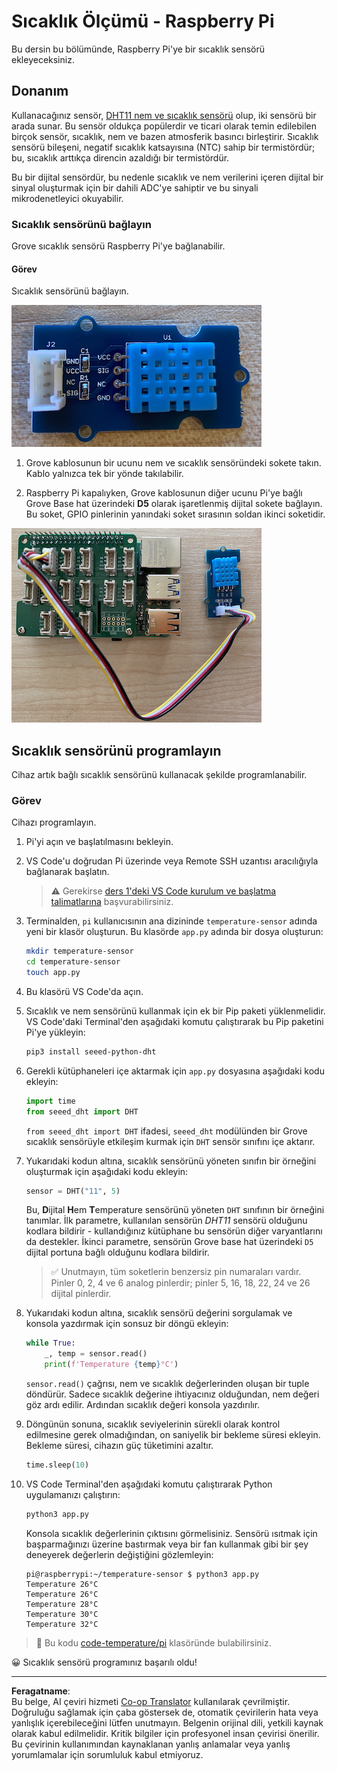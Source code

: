 <!--
CO_OP_TRANSLATOR_METADATA:
{
  "original_hash": "7678f7c67b97ee52d5727496dcd7d346",
  "translation_date": "2025-08-28T04:09:41+00:00",
  "source_file": "2-farm/lessons/1-predict-plant-growth/pi-temp.md",
  "language_code": "tr"
}
-->
# Sıcaklık Ölçümü - Raspberry Pi

Bu dersin bu bölümünde, Raspberry Pi'ye bir sıcaklık sensörü ekleyeceksiniz.

## Donanım

Kullanacağınız sensör, [DHT11 nem ve sıcaklık sensörü](https://www.seeedstudio.com/Grove-Temperature-Humidity-Sensor-DHT11.html) olup, iki sensörü bir arada sunar. Bu sensör oldukça popülerdir ve ticari olarak temin edilebilen birçok sensör, sıcaklık, nem ve bazen atmosferik basıncı birleştirir. Sıcaklık sensörü bileşeni, negatif sıcaklık katsayısına (NTC) sahip bir termistördür; bu, sıcaklık arttıkça direncin azaldığı bir termistördür.

Bu bir dijital sensördür, bu nedenle sıcaklık ve nem verilerini içeren dijital bir sinyal oluşturmak için bir dahili ADC'ye sahiptir ve bu sinyali mikrodenetleyici okuyabilir.

### Sıcaklık sensörünü bağlayın

Grove sıcaklık sensörü Raspberry Pi'ye bağlanabilir.

#### Görev

Sıcaklık sensörünü bağlayın.

![Bir Grove sıcaklık sensörü](../../../../../translated_images/grove-dht11.07f8eafceee170043efbb53e1d15722bd4e00fbaa9ff74290b57e9f66eb82c17.tr.png)

1. Grove kablosunun bir ucunu nem ve sıcaklık sensöründeki sokete takın. Kablo yalnızca tek bir yönde takılabilir.

1. Raspberry Pi kapalıyken, Grove kablosunun diğer ucunu Pi'ye bağlı Grove Base hat üzerindeki **D5** olarak işaretlenmiş dijital sokete bağlayın. Bu soket, GPIO pinlerinin yanındaki soket sırasının soldan ikinci soketidir.

![Grove sıcaklık sensörü A0 soketine bağlı](../../../../../translated_images/pi-temperature-sensor.3ff82fff672c8e565ef25a39d26d111de006b825a7e0867227ef4e7fbff8553c.tr.png)

## Sıcaklık sensörünü programlayın

Cihaz artık bağlı sıcaklık sensörünü kullanacak şekilde programlanabilir.

### Görev

Cihazı programlayın.

1. Pi'yi açın ve başlatılmasını bekleyin.

1. VS Code'u doğrudan Pi üzerinde veya Remote SSH uzantısı aracılığıyla bağlanarak başlatın.

    > ⚠️ Gerekirse [ders 1'deki VS Code kurulum ve başlatma talimatlarına](../../../1-getting-started/lessons/1-introduction-to-iot/pi.md) başvurabilirsiniz.

1. Terminalden, `pi` kullanıcısının ana dizininde `temperature-sensor` adında yeni bir klasör oluşturun. Bu klasörde `app.py` adında bir dosya oluşturun:

    ```sh
    mkdir temperature-sensor
    cd temperature-sensor
    touch app.py
    ```

1. Bu klasörü VS Code'da açın.

1. Sıcaklık ve nem sensörünü kullanmak için ek bir Pip paketi yüklenmelidir. VS Code'daki Terminal'den aşağıdaki komutu çalıştırarak bu Pip paketini Pi'ye yükleyin:

    ```sh
    pip3 install seeed-python-dht
    ```

1. Gerekli kütüphaneleri içe aktarmak için `app.py` dosyasına aşağıdaki kodu ekleyin:

    ```python
    import time
    from seeed_dht import DHT
    ```

    `from seeed_dht import DHT` ifadesi, `seeed_dht` modülünden bir Grove sıcaklık sensörüyle etkileşim kurmak için `DHT` sensör sınıfını içe aktarır.

1. Yukarıdaki kodun altına, sıcaklık sensörünü yöneten sınıfın bir örneğini oluşturmak için aşağıdaki kodu ekleyin:

    ```python
    sensor = DHT("11", 5)
    ```

    Bu, **D**ijital **H**em **T**emperature sensörünü yöneten `DHT` sınıfının bir örneğini tanımlar. İlk parametre, kullanılan sensörün *DHT11* sensörü olduğunu kodlara bildirir - kullandığınız kütüphane bu sensörün diğer varyantlarını da destekler. İkinci parametre, sensörün Grove base hat üzerindeki `D5` dijital portuna bağlı olduğunu kodlara bildirir.

    > ✅ Unutmayın, tüm soketlerin benzersiz pin numaraları vardır. Pinler 0, 2, 4 ve 6 analog pinlerdir; pinler 5, 16, 18, 22, 24 ve 26 dijital pinlerdir.

1. Yukarıdaki kodun altına, sıcaklık sensörü değerini sorgulamak ve konsola yazdırmak için sonsuz bir döngü ekleyin:

    ```python
    while True:
        _, temp = sensor.read()
        print(f'Temperature {temp}°C')
    ```

    `sensor.read()` çağrısı, nem ve sıcaklık değerlerinden oluşan bir tuple döndürür. Sadece sıcaklık değerine ihtiyacınız olduğundan, nem değeri göz ardı edilir. Ardından sıcaklık değeri konsola yazdırılır.

1. Döngünün sonuna, sıcaklık seviyelerinin sürekli olarak kontrol edilmesine gerek olmadığından, on saniyelik bir bekleme süresi ekleyin. Bekleme süresi, cihazın güç tüketimini azaltır.

    ```python
    time.sleep(10)
    ```

1. VS Code Terminal'den aşağıdaki komutu çalıştırarak Python uygulamanızı çalıştırın:

    ```sh
    python3 app.py
    ```

    Konsola sıcaklık değerlerinin çıktısını görmelisiniz. Sensörü ısıtmak için başparmağınızı üzerine bastırmak veya bir fan kullanmak gibi bir şey deneyerek değerlerin değiştiğini gözlemleyin:

    ```output
    pi@raspberrypi:~/temperature-sensor $ python3 app.py 
    Temperature 26°C
    Temperature 26°C
    Temperature 28°C
    Temperature 30°C
    Temperature 32°C
    ```

> 💁 Bu kodu [code-temperature/pi](../../../../../2-farm/lessons/1-predict-plant-growth/code-temperature/pi) klasöründe bulabilirsiniz.

😀 Sıcaklık sensörü programınız başarılı oldu!

---

**Feragatname**:  
Bu belge, AI çeviri hizmeti [Co-op Translator](https://github.com/Azure/co-op-translator) kullanılarak çevrilmiştir. Doğruluğu sağlamak için çaba göstersek de, otomatik çevirilerin hata veya yanlışlık içerebileceğini lütfen unutmayın. Belgenin orijinal dili, yetkili kaynak olarak kabul edilmelidir. Kritik bilgiler için profesyonel insan çevirisi önerilir. Bu çevirinin kullanımından kaynaklanan yanlış anlamalar veya yanlış yorumlamalar için sorumluluk kabul etmiyoruz.